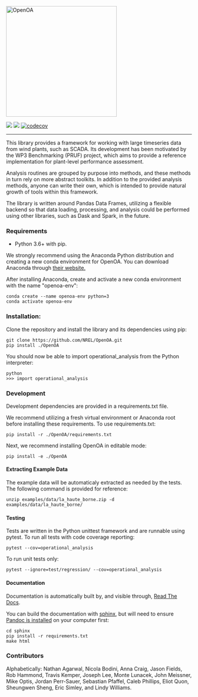 <img src="https://github.com/NREL/OpenOA/blob/develop/Open%20OA%20Final%20Logos/Color/Open%20OA%20Color%20Transparent%20Background.png?raw=true" alt="OpenOA" width="300"/>

![](https://github.com/NREL/OpenOA/workflows/Tests/badge.svg?branch=develop) [![](https://readthedocs.org/projects/openoa/badge/?version=latest)](https://openoa.readthedocs.io) [![codecov](https://codecov.io/gh/NREL/OpenOA/branch/develop/graph/badge.svg)](https://codecov.io/gh/NREL/OpenOA)

-----

This library provides a framework for working with large timeseries data from wind plants, such as SCADA.
Its development has been motivated by the WP3 Benchmarking (PRUF) project,
which aims to provide a reference implementation for plant-level performance assessment.

Analysis routines are grouped by purpose into methods,
and these methods in turn rely on more abstract toolkits.
In addition to the provided analysis methods,
anyone can write their own, which is intended to provide natural
growth of tools within this framework.

The library is written around Pandas Data Frames, utilizing a flexible backend
so that data loading, processing, and analysis could be performed using other libraries,
such as Dask and Spark, in the future.

### Requirements

  * Python 3.6+ with pip.

We strongly recommend using the Anaconda Python distribution and creating a new conda environment for OpenOA. You can download Anaconda through [their website.](https://www.anaconda.com/products/individual)

After installing Anaconda, create and activate a new conda environment with the name "openoa-env":

```
conda create --name openoa-env python=3
conda activate openoa-env
```

### Installation:

Clone the repository and install the library and its dependencies using pip:

```
git clone https://github.com/NREL/OpenOA.git
pip install ./OpenOA
```

You should now be able to import operational_analysis from the Python interpreter:

```
python
>>> import operational_analysis
```

### Development

Development dependencies are provided in a requirements.txt file.

We recommend utilizing a fresh virtual environment or Anaconda root before installing these requirements. To use requirements.txt:

```
pip install -r ./OpenOA/requirements.txt
```

Next, we recommend installing OpenOA in editable mode:

```
pip install -e ./OpenOA
```

#### Extracting Example Data

The example data will be automaticaly extracted as needed by the tests. The following command is provided for reference:

```
unzip examples/data/la_haute_borne.zip -d examples/data/la_haute_borne/
```

#### Testing
Tests are written in the Python unittest framework and are runnable using pytest. To run all tests with code coverage reporting:

```
pytest --cov=operational_analysis
```

To run unit tests only:

```
pytest --ignore=test/regression/ --cov=operational_analysis
```

#### Documentation

Documentation is automatically built by, and visible through, [Read The Docs](http://openoa.readthedocs.io/).

You can build the documentation with [sphinx](http://www.sphinx-doc.org/en/stable/), but will need to ensure [Pandoc is installed](https://pandoc.org/installing.html) on your computer first:

```
cd sphinx
pip install -r requirements.txt
make html
```


### Contributors

Alphabetically:
Nathan Agarwal,
Nicola Bodini,
Anna Craig,
Jason Fields,
Rob Hammond,
Travis Kemper,
Joseph Lee,
Monte Lunacek,
John Meissner,
Mike Optis,
Jordan Perr-Sauer,
Sebastian Pfaffel,
Caleb Phillips,
Eliot Quon,
Sheungwen Sheng,
Eric Simley, and
Lindy Williams.
